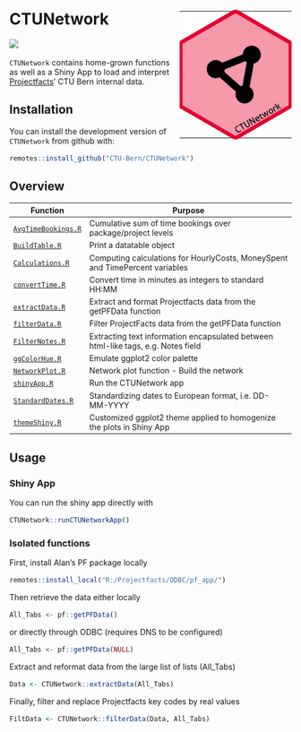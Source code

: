 
<!-- README.md is generated from README.Rmd. Please edit that file -->

# CTUNetwork <img src='inst/figures/logo.png' align="right" width="200">

<!-- badges: start -->

[![](https://img.shields.io/badge/dev%20version-0.0.0.9000-blue.svg)](https://github.com/CTU-Bern/CTUNetwork)
<!-- [![R-CMD-check](https://github.com/CTU-Bern/redcaptools/workflows/R-CMD-check/badge.svg)](https://github.com/CTU-Bern/redcaptools/actions) -->

<!-- badges: end -->

`CTUNetwork` contains home-grown functions as well as a Shiny App to
load and interpret [Projectfacts](https://projectfacts.ctu.unibe.ch/)’
CTU Bern internal data.

## Installation

You can install the development version of `CTUNetwork` from github
with:

<!-- install.packages("redcaptools") -->

``` r
remotes::install_github("CTU-Bern/CTUNetwork")
```

<!-- Or from CTU Bern's package universe -->
<!-- ```{r, eval = F} -->
<!-- install.packages("redcaptools", repos = "https://ctu-bern.r-universe.dev") -->
<!-- ```  -->

## Overview

| Function                                   | Purpose                                                                           |
|--------------------------------------------|-----------------------------------------------------------------------------------|
| [`AvgTimeBookings.R`](R/AvgTimeBookings.R) | Cumulative sum of time bookings over package/project levels                       |
| [`BuildTable.R`](R/BuildTable.R)           | Print a datatable object                                                          |
| [`Calculations.R`](R/Calculations.R)       | Computing calculations for HourlyCosts, MoneySpent and TimePercent variables      |
| [`convertTime.R`](R/convertTime.R)         | Convert time in minutes as integers to standard HH:MM                             |
| [`extractData.R`](R/extractData.R)         | Extract and format Projectfacts data from the getPFData function                  |
| [`filterData.R`](R/filterData.R)           | Filter ProjectFacts data from the getPFData function                              |
| [`FilterNotes.R`](R/FilterNotes.R)         | Extracting text information encapsulated between html-like tags, e.g. Notes field |
| [`ggColorHue.R`](R/ggColorHue.R)           | Emulate ggplot2 color palette                                                     |
| [`NetworkPlot.R`](R/NetworkPlot.R)         | Network plot function - Build the network                                         |
| [`shinyApp.R`](R/shinyApp.R)               | Run the CTUNetwork app                                                            |
| [`StandardDates.R`](R/StandardDates.R)     | Standardizing dates to European format, i.e. DD-MM-YYYY                           |
| [`themeShiny.R`](R/themeShiny.R)           | Customized ggplot2 theme applied to homogenize the plots in Shiny App             |

## Usage

### Shiny App

You can run the shiny app directly with

``` r
CTUNetwork::runCTUNetworkApp()
```

### Isolated functions

First, install Alan’s PF package locally

``` r
remotes::install_local("R:/Projectfacts/ODBC/pf_app/")
```

Then retrieve the data either locally

``` r
All_Tabs <- pf::getPFData()
```

or directly through ODBC (requires DNS to be configured)

``` r
All_Tabs <- pf::getPFData(NULL)
```

Extract and reformat data from the large list of lists (All_Tabs)

``` r
Data <- CTUNetwork::extractData(All_Tabs)
```

Finally, filter and replace Projectfacts key codes by real values

``` r
FiltData <- CTUNetwork::filterData(Data, All_Tabs)
```
